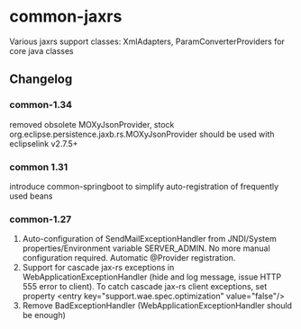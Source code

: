# common-jaxrs
Various jaxrs support classes: XmlAdapters, ParamConverterProviders for core java classes

## Changelog

### common-1.34
removed obsolete MOXyJsonProvider, stock org.eclipse.persistence.jaxb.rs.MOXyJsonProvider should be used
with eclipselink v2.7.5+

### common 1.31
introduce common-springboot to simplify auto-registration of frequently used beans

### common-1.27
1. Auto-configuration of SendMailExceptionHandler from JNDI/System properties/Environment variable SERVER_ADMIN. No more manual configuration required. Automatic @Provider registration.
2. Support for cascade jax-rs exceptions in WebApplicationExceptionHandler (hide and log message, issue HTTP 555 error to client). To catch cascade jax-rs client exceptions, set property
  &lt;entry key="support.wae.spec.optimization" value="false"/>
3. Remove BadExceptionHandler (WebApplicationExceptionHandler should be enough)
